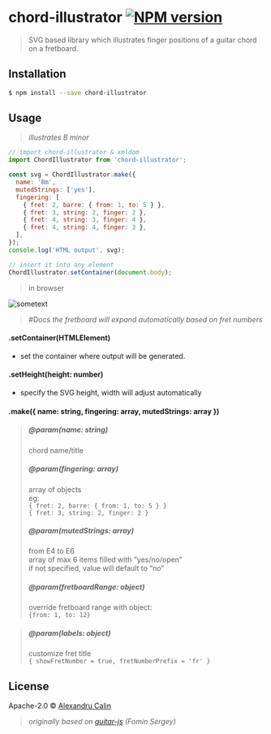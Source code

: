 # chord-illustrator [![NPM version][npm-image]][npm-url]

> SVG based library which illustrates finger positions of a guitar chord on a fretboard.

## Installation

```sh
$ npm install --save chord-illustrator
```

## Usage

> _illustrates B minor_

```js
// import chord-illustrator & xmldom
import ChordIllustrator from 'chord-illustrator';

const svg = ChordIllustrator.make({
  name: 'Bm',
  mutedStrings: ['yes'],
  fingering: [
    { fret: 2, barre: { from: 1, to: 5 } },
    { fret: 3, string: 2, finger: 2 },
    { fret: 4, string: 3, finger: 4 },
    { fret: 4, string: 4, finger: 3 },
  ],
});
console.log('HTML output', svg);

// insert it into any element
ChordIllustrator.setContainer(document.body);
```

> in browser

![sometext](https://i.ibb.co/pzGZ1Db/Screen-Shot-2019-01-29-at-15-00-58.png)

> #Docs
> _the fretboard will expand automatically based on fret numbers_

#### .setContainer(HTMLElement)

- set the container where output will be generated.

#### .setHeight(height: number)

- specify the SVG height, width will adjust automatically

#### .make({ name: string, fingering: array, mutedStrings: array })

> ##### @param(name: string)
>
> chord name/title
>
> ##### @param(fingering: array)
>
> array of objects\
> eg: \
> `{ fret: 2, barre: { from: 1, to: 5 } }` \
> `{ fret: 3, string: 2, finger: 2 }`
>
> ##### @param(mutedStrings: array)
>
> from E4 to E6\
> array of max 6 items filled with ”yes/no/open”\
> if not specified, value will default to “no”
>
> ##### @param(fretboardRange: object)
>
> override fretboard range with object:\
> `{from: 1, to: 12}`

> ##### @param(labels: object)
>
> customize fret title\
> `{ showFretNumber = true, fretNumberPrefix = 'fr' }`

## License

Apache-2.0 © [Alexandru Calin](https://alexandrucalin.me/)

> _originally based on [guitar-js](https://www.npmjs.com/package/guitar-js) (Fomin Sergey)_

[npm-image]: https://badge.fury.io/js/chord-illustrator.svg
[npm-url]: https://npmjs.org/package/chord-illustrator
